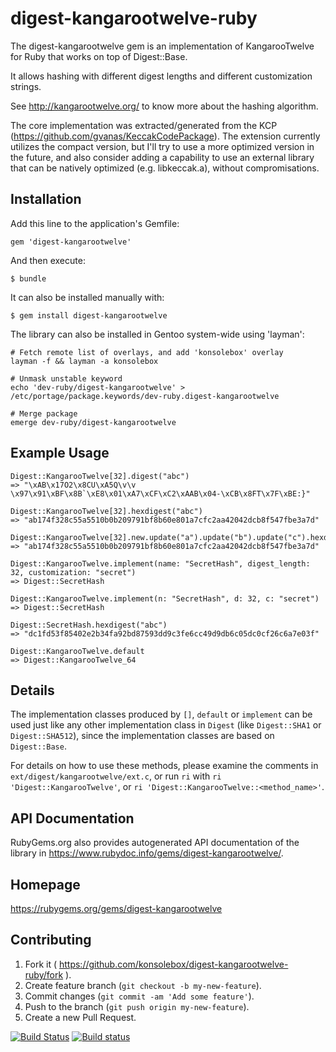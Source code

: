 # digest-kangarootwelve-ruby

The digest-kangarootwelve gem is an implementation of KangarooTwelve for Ruby
that works on top of Digest::Base.

It allows hashing with different digest lengths and different customization
strings.

See http://kangarootwelve.org/ to know more about the hashing algorithm.

The core implementation was extracted/generated from the KCP
(https://github.com/gvanas/KeccakCodePackage).  The extension currently utilizes
the compact version, but I'll try to use a more optimized version in the future,
and also consider adding a capability to use an external library that can be
natively optimized (e.g. libkeccak.a), without compromisations.

## Installation

Add this line to the application's Gemfile:

    gem 'digest-kangarootwelve'

And then execute:

    $ bundle

It can also be installed manually with:

    $ gem install digest-kangarootwelve

The library can also be installed in Gentoo system-wide using 'layman':

    # Fetch remote list of overlays, and add 'konsolebox' overlay
    layman -f && layman -a konsolebox

    # Unmask unstable keyword
    echo 'dev-ruby/digest-kangarootwelve' > /etc/portage/package.keywords/dev-ruby.digest-kangarootwelve

    # Merge package
    emerge dev-ruby/digest-kangarootwelve

## Example Usage

    Digest::KangarooTwelve[32].digest("abc")
    => "\xAB\x17O2\x8CU\xA5Q\v\v \x97\x91\xBF\x8B`\xE8\x01\xA7\xCF\xC2\xAAB\x04-\xCB\x8FT\x7F\xBE:}"

    Digest::KangarooTwelve[32].hexdigest("abc")
    => "ab174f328c55a5510b0b209791bf8b60e801a7cfc2aa42042dcb8f547fbe3a7d"

    Digest::KangarooTwelve[32].new.update("a").update("b").update("c").hexdigest
    => "ab174f328c55a5510b0b209791bf8b60e801a7cfc2aa42042dcb8f547fbe3a7d"

    Digest::KangarooTwelve.implement(name: "SecretHash", digest_length: 32, customization: "secret")
    => Digest::SecretHash

    Digest::KangarooTwelve.implement(n: "SecretHash", d: 32, c: "secret")
    => Digest::SecretHash

    Digest::SecretHash.hexdigest("abc")
    => "dc1fd53f85402e2b34fa92bd87593dd9c3fe6cc49d9db6c05dc0cf26c6a7e03f"

    Digest::KangarooTwelve.default
    => Digest::KangarooTwelve_64

## Details

The implementation classes produced by `[]`, `default` or
`implement` can be used just like any other implementation class in `Digest`
(like `Digest::SHA1` or `Digest::SHA512`), since the implementation classes are
based on `Digest::Base`.

For details on how to use these methods, please examine the comments in
`ext/digest/kangarootwelve/ext.c`, or run `ri` with
`ri 'Digest::KangarooTwelve'`, or `ri 'Digest::KangarooTwelve::<method_name>'`.

## API Documentation

RubyGems.org also provides autogenerated API documentation of the library in
https://www.rubydoc.info/gems/digest-kangarootwelve/.

## Homepage

https://rubygems.org/gems/digest-kangarootwelve

## Contributing

1. Fork it ( https://github.com/konsolebox/digest-kangarootwelve-ruby/fork ).
2. Create feature branch (`git checkout -b my-new-feature`).
3. Commit changes (`git commit -am 'Add some feature'`).
4. Push to the branch (`git push origin my-new-feature`).
5. Create a new Pull Request.

[![Build Status](https://travis-ci.org/konsolebox/digest-kangarootwelve-ruby.svg?branch=master)](https://travis-ci.org/konsolebox/digest-kangarootwelve-ruby)
[![Build status](https://ci.appveyor.com/api/projects/status/bwedifhi4wa5wik7?svg=true)](https://ci.appveyor.com/project/konsolebox/digest-kangarootwelve-ruby)
